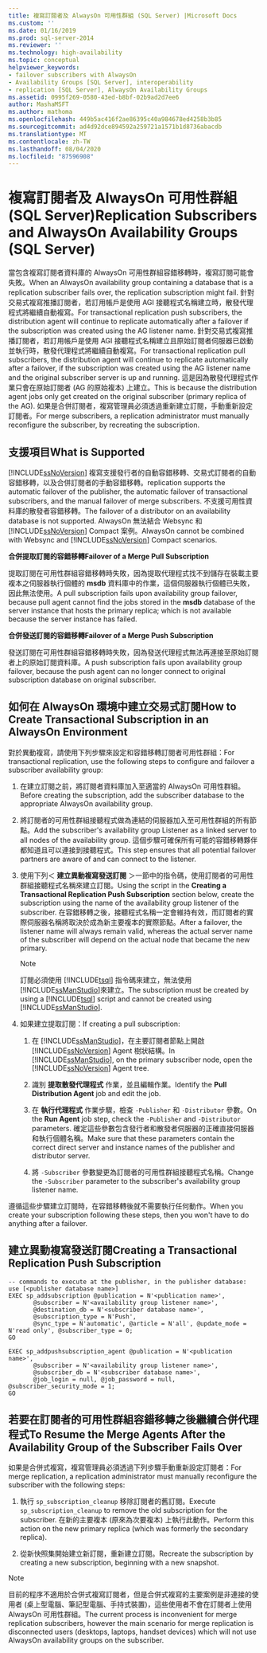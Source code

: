 ```yaml
---
title: 複寫訂閱者及 AlwaysOn 可用性群組 (SQL Server) |Microsoft Docs
ms.custom: ''
ms.date: 01/16/2019
ms.prod: sql-server-2014
ms.reviewer: ''
ms.technology: high-availability
ms.topic: conceptual
helpviewer_keywords:
- failover subscribers with AlwaysOn
- Availability Groups [SQL Server], interoperability
- replication [SQL Server], AlwaysOn Availability Groups
ms.assetid: 0995f269-0580-43ed-b8bf-02b9ad2d7ee6
author: MashaMSFT
ms.author: mathoma
ms.openlocfilehash: 449b5ac416f2ae86395c40a984678ed4258b3b85
ms.sourcegitcommit: ad4d92dce894592a259721a1571b1d8736abacdb
ms.translationtype: MT
ms.contentlocale: zh-TW
ms.lasthandoff: 08/04/2020
ms.locfileid: "87596908"
---
```

# <a name="replication-subscribers-and-alwayson-availability-groups-sql-server"></a><span data-ttu-id="08fbf-102">複寫訂閱者及 AlwaysOn 可用性群組 (SQL Server)</span><span class="sxs-lookup"><span data-stu-id="08fbf-102">Replication Subscribers and AlwaysOn Availability Groups (SQL Server)</span></span>
  <span data-ttu-id="08fbf-103">當包含複寫訂閱者資料庫的 AlwaysOn 可用性群組容錯移轉時，複寫訂閱可能會失敗。</span><span class="sxs-lookup"><span data-stu-id="08fbf-103">When an AlwaysOn availability group containing a database that is a replication subscriber fails over, the replication subscription might fail.</span></span> <span data-ttu-id="08fbf-104">針對交易式複寫推播訂閱者，若訂用帳戶是使用 AGI 接聽程式名稱建立時，散發代理程式將繼續自動複寫。</span><span class="sxs-lookup"><span data-stu-id="08fbf-104">For transactional replication push subscribers, the distribution agent will continue to replicate automatically after a failover if the subscription was created using the AG listener name.</span></span> <span data-ttu-id="08fbf-105">針對交易式複寫推播訂閱者，若訂用帳戶是使用 AGI 接聽程式名稱建立且原始訂閱者伺服器已啟動並執行時，散發代理程式將繼續自動複寫。</span><span class="sxs-lookup"><span data-stu-id="08fbf-105">For transactional replication pull subscribers, the distribution agent will continue to replicate automatically after a failover, if the subscription was created using the AG listener name and the original subscriber server is up and running.</span></span> <span data-ttu-id="08fbf-106">這是因為散發代理程式作業只會在原始訂閱者 (AG 的原始複本) 上建立。</span><span class="sxs-lookup"><span data-stu-id="08fbf-106">This is because the distribution agent jobs only get created on the original subscriber (primary replica of the AG).</span></span> <span data-ttu-id="08fbf-107">如果是合併訂閱者，複寫管理員必須透過重新建立訂閱，手動重新設定訂閱者。</span><span class="sxs-lookup"><span data-stu-id="08fbf-107">For merge subscribers, a replication administrator must manually reconfigure the subscriber, by recreating the subscription.</span></span>  
  
## <a name="what-is-supported"></a><span data-ttu-id="08fbf-108">支援項目</span><span class="sxs-lookup"><span data-stu-id="08fbf-108">What is Supported</span></span>  
 [!INCLUDE[ssNoVersion](../../../includes/ssnoversion-md.md)] <span data-ttu-id="08fbf-109">複寫支援發行者的自動容錯移轉、交易式訂閱者的自動容錯移轉，以及合併訂閱者的手動容錯移轉。</span><span class="sxs-lookup"><span data-stu-id="08fbf-109">replication supports the automatic failover of the publisher, the automatic failover of transactional subscribers, and the manual failover of merge subscribers.</span></span> <span data-ttu-id="08fbf-110">不支援可用性資料庫的散發者容錯移轉。</span><span class="sxs-lookup"><span data-stu-id="08fbf-110">The failover of a distributor on an availability database is not supported.</span></span> <span data-ttu-id="08fbf-111">AlwaysOn 無法結合 Websync 和 [!INCLUDE[ssNoVersion](../../../includes/ssnoversion-md.md)] Compact 案例。</span><span class="sxs-lookup"><span data-stu-id="08fbf-111">AlwaysOn cannot be combined with Websync and [!INCLUDE[ssNoVersion](../../../includes/ssnoversion-md.md)] Compact scenarios.</span></span>  
  
 <span data-ttu-id="08fbf-112">**合併提取訂閱的容錯移轉**</span><span class="sxs-lookup"><span data-stu-id="08fbf-112">**Failover of a Merge Pull Subscription**</span></span>  
  
 <span data-ttu-id="08fbf-113">提取訂閱在可用性群組容錯移轉時失敗，因為提取代理程式找不到儲存在裝載主要複本之伺服器執行個體的 **msdb** 資料庫中的作業，這個伺服器執行個體已失敗，因此無法使用。</span><span class="sxs-lookup"><span data-stu-id="08fbf-113">A pull subscription fails upon availability group failover, because pull agent cannot find the jobs stored in the **msdb** database of the server instance that hosts the primary replica; which is not available because the server instance has failed.</span></span>  
  
 <span data-ttu-id="08fbf-114">**合併發送訂閱的容錯移轉**</span><span class="sxs-lookup"><span data-stu-id="08fbf-114">**Failover of a Merge Push Subscription**</span></span>  
  
 <span data-ttu-id="08fbf-115">發送訂閱在可用性群組容錯移轉時失敗，因為發送代理程式無法再連接至原始訂閱者上的原始訂閱資料庫。</span><span class="sxs-lookup"><span data-stu-id="08fbf-115">A push subscription fails upon availability group failover, because the push agent can no longer connect to original subscription database on original subscriber.</span></span>  
  
## <a name="how-to-create-transactional-subscription-in-an-alwayson-environment"></a><span data-ttu-id="08fbf-116">如何在 AlwaysOn 環境中建立交易式訂閱</span><span class="sxs-lookup"><span data-stu-id="08fbf-116">How to Create Transactional Subscription in an AlwaysOn Environment</span></span>  
 <span data-ttu-id="08fbf-117">對於異動複寫，請使用下列步驟來設定和容錯移轉訂閱者可用性群組：</span><span class="sxs-lookup"><span data-stu-id="08fbf-117">For transactional replication, use the following steps to configure and failover a subscriber availability group:</span></span>  
  
1.  <span data-ttu-id="08fbf-118">在建立訂閱之前，將訂閱者資料庫加入至適當的 AlwaysOn 可用性群組。</span><span class="sxs-lookup"><span data-stu-id="08fbf-118">Before creating the subscription, add the subscriber database to the appropriate AlwaysOn availability group.</span></span>  
  
2.  <span data-ttu-id="08fbf-119">將訂閱者的可用性群組接聽程式做為連結的伺服器加入至可用性群組的所有節點。</span><span class="sxs-lookup"><span data-stu-id="08fbf-119">Add the subscriber's availability group Listener as a linked server to all nodes of the availability group.</span></span> <span data-ttu-id="08fbf-120">這個步驟可確保所有可能的容錯移轉夥伴都知道且可以連接到接聽程式。</span><span class="sxs-lookup"><span data-stu-id="08fbf-120">This step ensures that all potential failover partners are aware of and can connect to the listener.</span></span>  
  
3.  <span data-ttu-id="08fbf-121">使用下列＜ **建立異動複寫發送訂閱** ＞一節中的指令碼，使用訂閱者的可用性群組接聽程式名稱來建立訂閱。</span><span class="sxs-lookup"><span data-stu-id="08fbf-121">Using the script in the **Creating a Transactional Replication Push Subscription** section below, create the subscription using the name of the availability group listener of the subscriber.</span></span> <span data-ttu-id="08fbf-122">在容錯移轉之後，接聽程式名稱一定會維持有效，而訂閱者的實際伺服器名稱將取決於成為新主要複本的實際節點。</span><span class="sxs-lookup"><span data-stu-id="08fbf-122">After a failover, the listener name will always remain valid, whereas the actual server name of the subscriber will depend on the actual node that became the new primary.</span></span>  
  
    > [!NOTE]  
    >  <span data-ttu-id="08fbf-123">訂閱必須使用 [!INCLUDE[tsql](../../../includes/tsql-md.md)] 指令碼來建立，無法使用 [!INCLUDE[ssManStudio](../../../includes/ssmanstudio-md.md)]來建立。</span><span class="sxs-lookup"><span data-stu-id="08fbf-123">The subscription must be created by using a [!INCLUDE[tsql](../../../includes/tsql-md.md)] script and cannot be created using [!INCLUDE[ssManStudio](../../../includes/ssmanstudio-md.md)].</span></span>  
  
4.  <span data-ttu-id="08fbf-124">如果建立提取訂閱：</span><span class="sxs-lookup"><span data-stu-id="08fbf-124">If creating a pull subscription:</span></span>  
  
    1.  <span data-ttu-id="08fbf-125">在 [!INCLUDE[ssManStudio](../../../includes/ssmanstudio-md.md)]，在主要訂閱者節點上開啟 [!INCLUDE[ssNoVersion](../../../includes/ssnoversion-md.md)] Agent 樹狀結構。</span><span class="sxs-lookup"><span data-stu-id="08fbf-125">In [!INCLUDE[ssManStudio](../../../includes/ssmanstudio-md.md)], on the primary subscriber node, open the [!INCLUDE[ssNoVersion](../../../includes/ssnoversion-md.md)] Agent tree.</span></span>  
  
    2.  <span data-ttu-id="08fbf-126">識別 **提取散發代理程式** 作業，並且編輯作業。</span><span class="sxs-lookup"><span data-stu-id="08fbf-126">Identify the **Pull Distribution Agent** job and edit the job.</span></span>  
  
    3.  <span data-ttu-id="08fbf-127">在 **執行代理程式** 作業步驟，檢查 `-Publisher` 和 `-Distributor` 參數。</span><span class="sxs-lookup"><span data-stu-id="08fbf-127">On the **Run Agent** job step, check the `-Publisher` and `-Distributor` parameters.</span></span> <span data-ttu-id="08fbf-128">確定這些參數包含發行者和散發者伺服器的正確直接伺服器和執行個體名稱。</span><span class="sxs-lookup"><span data-stu-id="08fbf-128">Make sure that these parameters contain the correct direct server and instance names of the publisher and distributor server.</span></span>  
  
    4.  <span data-ttu-id="08fbf-129">將 `-Subscriber` 參數變更為訂閱者的可用性群組接聽程式名稱。</span><span class="sxs-lookup"><span data-stu-id="08fbf-129">Change the `-Subscriber` parameter to the subscriber's availability group listener name.</span></span>  
  
 <span data-ttu-id="08fbf-130">遵循這些步驟建立訂閱時，在容錯移轉後就不需要執行任何動作。</span><span class="sxs-lookup"><span data-stu-id="08fbf-130">When you create your subscription following these steps, then you won't have to do anything after a failover.</span></span>  
  
## <a name="creating-a-transactional-replication-push-subscription"></a><span data-ttu-id="08fbf-131">建立異動複寫發送訂閱</span><span class="sxs-lookup"><span data-stu-id="08fbf-131">Creating a Transactional Replication Push Subscription</span></span>  
  
```  
-- commands to execute at the publisher, in the publisher database:  
use [<publisher database name>]  
EXEC sp_addsubscription @publication = N'<publication name>',   
       @subscriber = N'<availability group listener name>',   
       @destination_db = N'<subscriber database name>',   
       @subscription_type = N'Push',   
       @sync_type = N'automatic', @article = N'all', @update_mode = N'read only', @subscriber_type = 0;  
GO  
  
EXEC sp_addpushsubscription_agent @publication = N'<publication name>',   
       @subscriber = N'<availability group listener name>',   
       @subscriber_db = N'<subscriber database name>',   
       @job_login = null, @job_password = null, @subscriber_security_mode = 1;  
GO  
```  
  
## <a name="to-resume-the-merge-agents-after-the-availability-group-of-the-subscriber-fails-over"></a><span data-ttu-id="08fbf-132">若要在訂閱者的可用性群組容錯移轉之後繼續合併代理程式</span><span class="sxs-lookup"><span data-stu-id="08fbf-132">To Resume the Merge Agents After the Availability Group of the Subscriber Fails Over</span></span>  
 <span data-ttu-id="08fbf-133">如果是合併式複寫，複寫管理員必須透過下列步驟手動重新設定訂閱者：</span><span class="sxs-lookup"><span data-stu-id="08fbf-133">For merge replication, a replication administrator must manually reconfigure the subscriber with the following steps:</span></span>  
  
1.  <span data-ttu-id="08fbf-134">執行 `sp_subscription_cleanup` 移除訂閱者的舊訂閱。</span><span class="sxs-lookup"><span data-stu-id="08fbf-134">Execute `sp_subscription_cleanup` to remove the old subscription for the subscriber.</span></span> <span data-ttu-id="08fbf-135">在新的主要複本 (原來為次要複本) 上執行此動作。</span><span class="sxs-lookup"><span data-stu-id="08fbf-135">Perform this action on the new primary replica (which was formerly the secondary replica).</span></span>  
  
2.  <span data-ttu-id="08fbf-136">從新快照集開始建立新訂閱，重新建立訂閱。</span><span class="sxs-lookup"><span data-stu-id="08fbf-136">Recreate the subscription by creating a new subscription, beginning with a new snapshot.</span></span>  
  
> [!NOTE]  
>  <span data-ttu-id="08fbf-137">目前的程序不適用於合併式複寫訂閱者，但是合併式複寫的主要案例是非連接的使用者 (桌上型電腦、筆記型電腦、手持式裝置)，這些使用者不會在訂閱者上使用 AlwaysOn 可用性群組。</span><span class="sxs-lookup"><span data-stu-id="08fbf-137">The current process is inconvenient for merge replication subscribers, however the main scenario for merge replication is disconnected users (desktops, laptops, handset devices) which will not use AlwaysOn availability groups on the subscriber.</span></span>  
  
  
